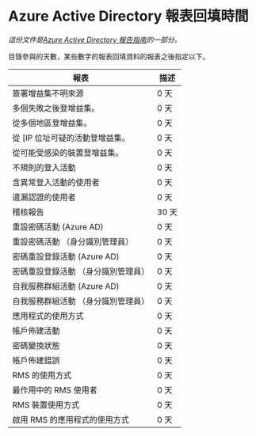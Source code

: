 <properties
   pageTitle="Azure Active Directory 報表回填時間 |Microsoft Azure"
   description="Azure AD 目錄中顯示先前報告的事件所需的時間量"
   services="active-directory"
   documentationCenter=""
   authors="dhanyahk"
   manager="stevepo"
   editor=""/>

<tags
   ms.service="active-directory"
   ms.devlang="na"
   ms.topic="article"
   ms.tgt_pltfrm="na"
   ms.workload="identity"
   ms.date="03/07/2016"
   ms.author="dhanyahk"/>

# <a name="azure-active-directory-report-backfill-times"></a>Azure Active Directory 報表回填時間

*這份文件是[Azure Active Directory 報告指南](active-directory-reporting-guide.md)的一部分。*

目錄參與的天數，某些數字的報表回填資料的報表之後指定以下。

報表                                                  | 描述
------------------------------------------------------- | -----------
簽署增益集不明來源                           | 0 天
多個失敗之後登增益集。                        | 0 天
從多個地區登增益集。                      | 0 天
從 [IP 位址可疑的活動登增益集。     | 0 天
從可能受感染的裝置登增益集。                 | 0 天
不規則的登入活動                              | 0 天
含異常登入活動的使用者                   | 0 天
遺漏認證的使用者                           | 0 天
稽核報告                                            | 30 天
重設密碼活動 (Azure AD)                      | 0 天
重設密碼活動 （身分識別管理員）              | 0 天
密碼重設登錄活動 (Azure AD)         | 0 天
密碼重設登錄活動 （身分識別管理員） | 0 天
自我服務群組活動 (Azure AD)                 | 0 天
自我服務群組活動 （身分識別管理員）         | 0 天
應用程式的使用方式                                       | 0 天
帳戶佈建活動                           | 0 天
密碼變換狀態                                | 0 天
帳戶佈建錯誤                             | 0 天
RMS 的使用方式                                               | 0 天
最作用中的 RMS 使用者                                   | 0 天
RMS 裝置使用方式                                        | 0 天
啟用 RMS 的應用程式的使用方式                           | 0 天
